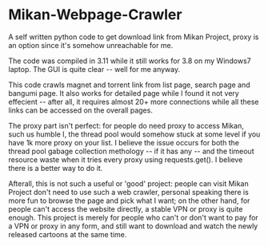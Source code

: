 # Mikan-Webpage-Crawler
A self written python code to get download link from Mikan Project, proxy is an option since it's somehow unreachable for me.

The code was compiled in 3.11 while it still works for 3.8 on my Windows7 laptop. The GUI is quite clear -- well for me anyway.

This code crawls magnet and torrent link from list page, search page and bangumi page. It also works for detailed page while I found it not very effecient -- after all, it requires almost 20+ more connections while all these links can be accessed on the overall pages.

The proxy part isn't perfect: for people do need proxy to access Mikan, such us humble I, the thread pool would somehow stuck at some level if you have 1k more proxy on your list. I believe the issue occurs for both the thread pool gabage collection methology -- if it has any -- and the timeout resource waste when it tries every proxy using requests.get(). I believe there is a better way to do it. 

Afterall, this is not such a useful or 'good' project: people can visit Mikan Project don't need to use such a web crawler, personal speaking there is more fun to browse the page and pick what I want; on the other hand, for people can't access the website directly, a stable VPN or proxy is quite enough. This project is merely for people who can't or don't want to pay for a VPN or proxy in any form, and still want to download and watch the newly released cartoons at the same time.
